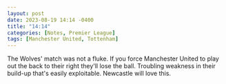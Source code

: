 ```yaml
---
layout: post
date: 2023-08-19 14:14 -0400
title: "14:14"
categories: [Notes, Premier League]
tags: [Manchester United, Tottenham]
---
```


The Wolves' match was not a fluke. If you force Manchester United to play out the back to their right they'll lose the ball. Troubling weakness in their build-up that's easily exploitable. Newcastle will love this.


